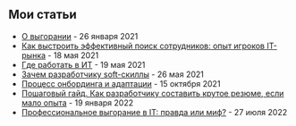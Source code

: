 ## Мои статьи

- [О выгорании](https://tproger.ru/articles/o-vygoranii-na-rabote-rasskazyvajut-jeksperty/) - 26 января 2021
- [Как выстроить эффективный поиск сотрудников: опыт игроков IT-рынка](https://vc.ru/u/420907-evgeniy-remnev/247437-kak-vystroit-effektivnyy-poisk-sotrudnikov-opyt-igrokov-it-rynka) - 18 мая 2021
- [Где работать в ИТ](https://h.amazingsoftworks.com/ru/company/habr_career/blog/558198/#hiring-process) - 19 мая 2021
- [Зачем разработчику soft-скиллы](https://vc.ru/u/420907-evgeniy-remnev/250824-zachem-razrabotchiku-soft-skilly-i-kak-hr-menedzhery-ocenivayut-hard-skilly-opyt-igrokov-it-rynka) - 26 мая 2021
- [Процесс онбординга и адаптации](https://delovoymir.biz/dobro-pozhalovat-v-it-ili-process-adaptacii-personala-v-tehnologicheskoy-kompanii.html) - 15 октября 2021
- [Пошаговый гайд. Как разработчику составить крутое резюме, если мало опыта](https://tproger.ru/articles/poshagovyj-gajd-kak-razrabotchiku-sostavit-krutoe-rezjume-esli-malo-opyta/#tproger-comments) - 19 января 2022
- [Профессиональное выгорание в IT: правда или миф?](https://blog.skillfactory.ru/professionalnoe-vygoranie-v-it-pravda-ili-mif/) - 27 июля 2022
